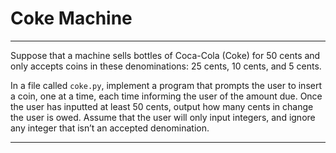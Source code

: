 # Coke Machine

---

Suppose that a machine sells bottles of Coca-Cola (Coke) for 50 cents and only accepts coins in these denominations: 25 cents, 10 cents, and 5 cents.

In a file called `coke.py`, implement a program that prompts the user to insert a coin, one at a time, each time informing the user of the amount due. Once the user has inputted at least 50 cents, output how many cents in change the user is owed. Assume that the user will only input integers, and ignore any integer that isn’t an accepted denomination.

---

